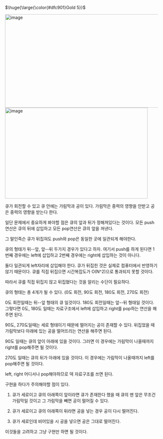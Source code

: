 <p>$\huge{\large{\color{#dfc901}Gold 5}}$</p>

<img width="506" height="308" alt="image" src="https://github.com/user-attachments/assets/f7837dba-f402-443e-890b-c44b96c0357a" />
<img width="470" height="300" alt="image" src="https://github.com/user-attachments/assets/5013a4ef-af45-4995-b7b9-1a34bdd18ff2" />


큐가 회전할 수 있고 큐 안에는 가림막과 공이 있다. 가림막은 중력의 영향을 안받고 공은 중력의 영향을 받는다 한다.

일단 문제에서 중요하게 봐야할 점은 큐의 앞과 뒤가 정해져있다는 것이다. 모든 push연산은 큐의 뒤에 삽입하고 모든 pop연산은 큐의 앞을 꺼낸다.

그 말인즉슨 큐가 뒤집혀도 push와 pop은 동일한 곳에 일관되게 해야한다.

큐의 형태가 뒤--앞, 앞--뒤 두가지 경우가 있다고 하자. 여기서 push를 하게 된다면 1번째 경우에는 left에 삽입하고 2번째 경우에는 right에 삽입하는 것이 아니다.

둘다 일관되게 left자리에 삽입해야 한다. 큐가 뒤집힌 것은 실제로 컴퓨터에서 반영하기 않기 때문이다. 큐를 직접 뒤집으면 시간복잡도가 O(N^2)으로 통과되지 못할 것이다.

따라서 큐를 직접 뒤집지 않고 뒤집혔다는 것을 알리는 수단이 필요하다.

큐의 형태는 총 4개가 될 수 있다. (0도 회전, 90도 회전, 180도 회전, 270도 회전)

0도 회전일때는 뒤--앞 형태의 큐 일것이다. 180도 회전일때는 앞--뒤 형태일 것이다. 그렇다면 0도, 180도 일때는 자료구조에서 left에 삽입하고 right를 pop하는 연산을 해주면 된다.

90도, 270도일때는 세로 형태이기 때문에 떨어지는 공이 존재할 수 있다. 뒤집었을 때 가림막보다 아래에 있는 공을 떨어뜨리는 연산을 해주면 된다.

90도 일때는 큐의 앞이 아래에 있을 것이다. 그러면 이 경우에는 가림막이 나올때까지 right를 pop해주면 될 것이다.

270도 일때는 큐의 뒤가 아래에 있을 것이다. 이 경우에는 가림막이 나올때까지 left를 pop해주면 될 것이다.

left, right 어디서나 pop해야하므로 덱 자료구조를 쓰면 된다.

구현을 하다가 주의해야할 점이 있다.

1. 큐가 세로이고 큐의 아래쪽이 앞이라면 큐가 존재한다 했을 때 큐의 맨 앞은 무조건 가림막일 것이고 그 가림막을 빼면 공이 떨어질 수 있다.

2. 큐가 세로이고 큐의 아래쪽이 뒤라면 공을 넣는 경우 공이 다시 떨어진다.

3. 큐가 세로인데 비어있을 시 공을 넣으면 공은 그대로 떨어진다.

이것들을 고려하고 그냥 구현만 하면 될 것이다.
